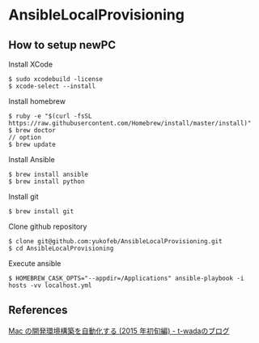 # AnsibleLocalProvisioning
## How to setup newPC
Install XCode  

```
$ sudo xcodebuild -license
$ xcode-select --install
```

Install homebrew  

```
$ ruby -e "$(curl -fsSL https://raw.githubusercontent.com/Homebrew/install/master/install)"
$ brew doctor
// option
$ brew update
```

Install Ansible  

```
$ brew install ansible
$ brew install python
```

Install git  

```
$ brew install git
```

Clone github repository  

```
$ clone git@github.com:yukofeb/AnsibleLocalProvisioning.git
$ cd AnsibleLocalProvisioning
```

Execute ansible  

```
$ HOMEBREW_CASK_OPTS="--appdir=/Applications" ansible-playbook -i hosts -vv localhost.yml
```

## References
[Mac の開発環境構築を自動化する (2015 年初旬編) - t-wadaのブログ](http://t-wada.hatenablog.jp/entry/mac-provisioning-by-ansible)  
